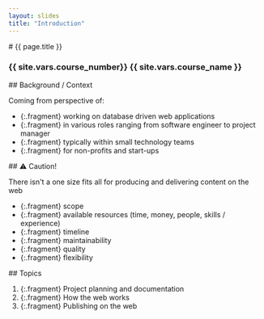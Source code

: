 ```yaml
---
layout: slides
title: "Introduction"
---
```

<section markdown="block" class="intro-slide">
# {{ page.title }}

### {{ site.vars.course_number}} {{ site.vars.course_name }}

<p><small></small></p>
</section>

<section markdown="block">
## Background / Context

Coming from perspective of:

* {:.fragment} working on database driven web applications
* {:.fragment} in various roles ranging from software engineer to project manager
* {:.fragment} typically within small technology teams 
* {:.fragment} for non-profits and start-ups

</section>

<section markdown="block">
## ⚠️ Caution!

There isn't a one size fits all for producing and delivering content on the web

* {:.fragment} scope
* {:.fragment} available resources (time, money, people, skills / experience)
* {:.fragment} timeline
* {:.fragment} maintainability
* {:.fragment} quality
* {:.fragment} flexibility

</section>

<section markdown="block">
## Topics

1. {:.fragment} Project planning and documentation
2. {:.fragment} How the web works
3. {:.fragment} Publishing on the web
</section>
